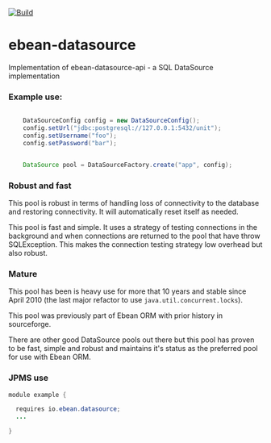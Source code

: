 [![Build](https://github.com/ebean-orm/ebean-datasource/actions/workflows/build.yml/badge.svg)](https://github.com/ebean-orm/ebean-datasource/actions/workflows/build.yml)

# ebean-datasource
Implementation of ebean-datasource-api - a SQL DataSource implementation


### Example use:

```java

    DataSourceConfig config = new DataSourceConfig();
    config.setUrl("jdbc:postgresql://127.0.0.1:5432/unit");
    config.setUsername("foo");
    config.setPassword("bar");


    DataSource pool = DataSourceFactory.create("app", config);

```


### Robust and fast

This pool is robust in terms of handling loss of connectivity to the database and restoring connectivity.
It will automatically reset itself as needed.

This pool is fast and simple. It uses a strategy of testing connections in the background and when connections
are returned to the pool that have throw SQLException. This makes the connection testing strategy low overhead
but also robust.



### Mature

This pool has been is heavy use for more that 10 years and stable since April 2010 (the last major refactor to use  `java.util.concurrent.locks`).

This pool was previously part of Ebean ORM with prior history in sourceforge.

There are other good DataSource pools out there but this pool has proven to be fast, simple and robust and maintains it's status as the preferred pool for use with Ebean ORM.


### JPMS use

```java
module example {

  requires io.ebean.datasource;
  ...

}

```
